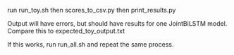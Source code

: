 run run_toy.sh
then scores_to_csv.py
then print_results.py

Output will have errors, but should have results for one JointBiLSTM model. Compare this to expected_toy_output.txt

If this works, run run_all.sh and repeat the same process.
